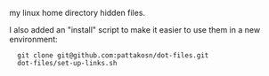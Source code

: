 my linux home directory hidden files.

I also added an "install" script to make
it easier to use them in a new environment:

```
  git clone git@github.com:pattakosn/dot-files.git
  dot-files/set-up-links.sh
```
